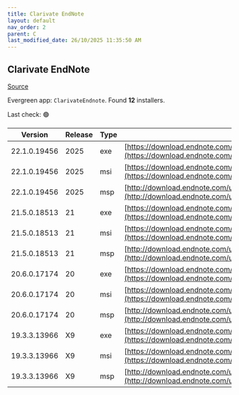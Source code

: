 ```yaml
---
title: Clarivate EndNote
layout: default
nav_order: 2
parent: C
last_modified_date: 26/10/2025 11:35:50 AM
---
```


## Clarivate EndNote

[Source](https://www.endnote.com/)

Evergreen app: `ClarivateEndnote`. Found **12** installers.

Last check: 🟢

| Version      | Release | Type | URI                                                                                                                      |
| ------------ | ------- | ---- | ------------------------------------------------------------------------------------------------------------------------ |
| 22.1.0.19456 | 2025    | exe  | [https://download.endnote.com/downloads/2025/EN2025Inst.exe](https://download.endnote.com/downloads/2025/EN2025Inst.exe) |
| 22.1.0.19456 | 2025    | msi  | [https://download.endnote.com/downloads/2025/EN2025Inst.msi](https://download.endnote.com/downloads/2025/EN2025Inst.msi) |
| 22.1.0.19456 | 2025    | msp  | [http://download.endnote.com/updates/22.0/EN20251Update.msp](http://download.endnote.com/updates/22.0/EN20251Update.msp) |
| 21.5.0.18513 | 21      | exe  | [https://download.endnote.com/downloads/21/EN21Inst.exe](https://download.endnote.com/downloads/21/EN21Inst.exe)         |
| 21.5.0.18513 | 21      | msi  | [https://download.endnote.com/downloads/21/EN21Inst.msi](https://download.endnote.com/downloads/21/EN21Inst.msi)         |
| 21.5.0.18513 | 21      | msp  | [http://download.endnote.com/updates/21.0/EN215Update.msp](http://download.endnote.com/updates/21.0/EN215Update.msp)     |
| 20.6.0.17174 | 20      | exe  | [https://download.endnote.com/downloads/20/EN20Inst.exe](https://download.endnote.com/downloads/20/EN20Inst.exe)         |
| 20.6.0.17174 | 20      | msi  | [https://download.endnote.com/downloads/20/EN20Inst.msi](https://download.endnote.com/downloads/20/EN20Inst.msi)         |
| 20.6.0.17174 | 20      | msp  | [http://download.endnote.com/updates/20.0/EN206Update.msp](http://download.endnote.com/updates/20.0/EN206Update.msp)     |
| 19.3.3.13966 | X9      | exe  | [https://download.endnote.com/downloads/X9/ENX9Inst.exe](https://download.endnote.com/downloads/X9/ENX9Inst.exe)         |
| 19.3.3.13966 | X9      | msi  | [https://download.endnote.com/downloads/X9/ENX9Inst.msi](https://download.endnote.com/downloads/X9/ENX9Inst.msi)         |
| 19.3.3.13966 | X9      | msp  | [http://download.endnote.com/updates/19.0/ENX933Update.msp](http://download.endnote.com/updates/19.0/ENX933Update.msp)   |
